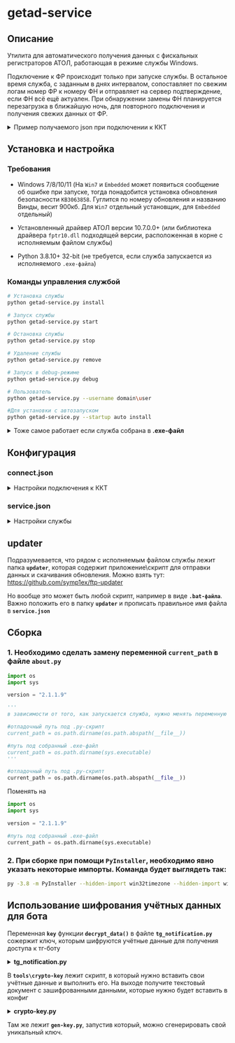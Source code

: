 # getad-service

## Описание
Утилита для автоматического получения данных с фискальных регистраторов АТОЛ, работающая в режиме службы Windows. 

Подключение к ФР происходит только при запуске службы. В остальное время служба, с заданным в днях интервалом, сопоставляет по свежим логам номер ФР к номеру ФН и отправляет на сервер подтверждение, если ФН всё ещё актуален. При обнаружении замены ФН планируется перезагрузка в ближайшую ночь, для повторного подключения и получения свежих данных от ФР.

<details>
<summary>Пример получаемого json при подключении к ККТ</summary>

```json
  {
    "modelName": "АТОЛ 22 v2 Ф",
    "serialNumber": "00123456790012",
    "RNM": "0000000001036518",
    "organizationName": "ООО Предприятие",
    "fn_serial": "7380440700067159",
    "datetime_reg": "2024-04-13 07:20:00",
    "dateTime_end": "2099-12-31 00:00:00",
    "ofdName": "ООО Эвотор ОФД",
    "bootVersion": "5.8.100",
    "ffdVersion": "105",
    "INN": "1111222233  ",
    "attribute_excise": "True",
    "attribute_marked": "False",
    "fnExecution": "Эмулятор ФН с поддержкой ФФД 1.2",
    "installed_driver": "10.9.1.0",
    "licenses": {
        "1": {
            "name": "Фискальные функции",
            "dateFrom": "2018-11-21 00:00:00",
            "dateUntil": "2038-01-19 03:14:07"
        },
        "9": {
            "name": "Отключение ПФ",
            "dateFrom": "2020-01-01 00:00:00",
            "dateUntil": "2038-01-19 03:14:07"
        },
        "4": {
            "name": "ФФД 1.1",
            "dateFrom": "2019-12-26 00:00:00",
            "dateUntil": "2038-01-19 03:14:07"
        },
        "8": {
            "name": "Печать графики и ШК",
            "dateFrom": "2019-12-26 00:00:00",
            "dateUntil": "2038-01-19 03:14:07"
        },
        "7": {
            "name": "Шаблоны чека и клише",
            "dateFrom": "2019-12-26 00:00:00",
            "dateUntil": "2038-01-19 03:14:07"
        },
        "2": {
            "name": "Запись ПО ККТ",
            "dateFrom": "2020-01-01 00:00:00",
            "dateUntil": "2038-01-19 03:14:07"
        },
        "10": {
            "name": "ФФД 1.2",
            "dateFrom": "2019-12-26 00:00:00",
            "dateUntil": "2038-01-19 03:14:07"
        }
    },
    "hostname": "Isaac-LT",
    "url_rms": "https://resto.iiko.it:443/resto",
    "teamviewer_id": "111222333",
    "anydesk_id": "222333444",
    "litemanager_id": "ID_1111",
    "current_time": "2024-05-05 21:57:25",
    "v_time": "2024-05-05 21:57:25"
}
```
(bootVersion - начиная с версии 1.1.0.4 не является версией загрузчика, теперь это версия конфигурации.)

</details>

## Установка и настройка

### Требования
- Windows 7/8/10/11 (На `Win7` и `Embedded` может появиться сообщение об ошибке при запуске, тогда понадобится установка обновления безопасности `KB3063858`. Гуглится по номеру обновления и названию Винды, весит 900кб. Для `Win7` отдельный установщик, для `Embedded` отдельный)

- Установленный драйвер АТОЛ версии 10.7.0.0+ 
	(или библиотека драйвера `fptr10.dll` подходящей версии, расположенная в корне с исполняемым файлом службы)

- Python 3.8.10+ 32-bit (не требуется, если служба запускается из исполняемого `.exe-файла`)

### Команды управления службой
```bash
# Установка службы
python getad-service.py install

# Запуск службы
python getad-service.py start

# Остановка службы
python getad-service.py stop

# Удаление службы
python getad-service.py remove

# Запуск в debug-режиме
python getad-service.py debug

# Пользователь
python getad-service.py --username domain\user

#Для установки с автозапуском
python getad-service.py --startup auto install 
```
<details>
<summary>Тоже самое работает если служба собрана в <b>.exe-файл</b></summary>
  
```bash
# Установка службы
getad-service.exe install

# Запуск службы
getad-service.exe start

# Остановка службы
getad-service.exe stop

# Удаление службы
getad-service.exe remove

# Запуск в debug-режиме
getad-service.exe debug

# Пользователь
getad-service.exe --username domain\user

#Для установки с автозапуском
getad-service.exe --startup auto install 
```

</details>

## Конфигурация

### connect.json
<details>
<summary>Настройки подключения к ККТ</summary>

```json
{
    "timeout_to_ip_port": 15,
    "atol": [
        {
            "type_connect": 0,
            "com_port": "COM4",
            "com_baudrate": "115200",
            "ip": "192.168.1.1",
            "ip_port": "5555"
        },
        {
            "type_connect": 0,
            "com_port": "COM10",
            "com_baudrate": "115200",
            "ip": "192.168.1.2",
            "ip_port": "5555"
        }
    ]
}
```

Параметры:
- `timeout_to_ip_port`: задержка перед подключением по IP (в секундах)
- `type_connect`: тип подключения (0 - автоопределение, 1 - COM-порт, 2 - TCP/IP, 3 - USB)
- `com_port`: номер COM-порта
- `com_baudrate`: скорость порта (115200 по умолчанию)
- `ip`: IP-адрес ККТ
- `ip_port`: порт ККТ

Значение **`type_connect[1]`** проверяется только если **`type_connect[0]`** не равен **`0`**, т.е. на случай если ФРа два и один из них (или оба) подключен НЕ по USB.
Ключ **`type_connect[1]`** может принимать только два значения:
1 - если второй ФР подключен по COM
2 - если второй ФР подключен по IP
(при любом другом значении ключа `type_connect[1]` или его отсутствии не происходит ничего.)
</details>

### service.json
<details>
<summary>Настройки службы</summary>

```json
{
    "service": {
        "updater_mode": 1,
        "updater_name": "updater.exe",
        "reboot_file": "reboot.bat",
        "log_level": "info",
        "log_days": 7
    },
    "validation_fn": {
        "enabled": true,
        "interval": 12,
        "trigger_days": 3,
        "target_time": "05:30",
        "delete_days": 21,
        "logs_mask_name": "AtolFiscalRegister",
        "logs_dir": "iiko",
        "serialNumber_key": "serialNumber=",
        "fnNumber_key": "fnNumber="
    },
    "notification": {
        "enabled": false,
        "authentication": {
            "encryption": false,
            "bot_token": "",
            "chat_id": ""
        },
        "max_attempts": 5,
        "delay": 10
    }
}
```

Параметры службы:
- `updater_mode`: выключение/включение отправки данных\автообновления (1 - вкл, 0 - выкл)
- `updater_name`: имя файла скрипта отправки данных (любой .exe или .bat файл)
- `reboot_file`: имя файла для перезагрузки
- `log_level`: уровень логирования
- `log_days`: срок хранения логов (дни)

Параметры проверки ФН:
- `enabled`: включение проверки ФН
- `interval`: интервал проверки (часы)
- `trigger_days`: дней до повторного сопоставления ФР к ФН по логам
- `target_time`: время перезагрузки если была обнаружена замена ФН
- `delete_days`: дней до удаления неактивного ФР
- `logs_mask_name`: маска имени лог-файла
- `logs_dir`: директория с логами (можно использовать абсолютный путь к любой папке с логами)
- `serialNumber_key`: ключ серийного номера ФР в логе
- `fnNumber_key`: ключ номера ФН в логе

Параметры уведомлений:
- `enabled`: включение уведомлений
- `encryption`: шифрование данных для подключения боту
- `bot_token`: токен Telegram бота
- `chat_id`: ID чата
- `max_attempts`: максимум попыток отправки
- `delay`: задержка между попытками
</details>

## updater
Подразумевается, что рядом с исполняемым файлом службы лежит папка **`updater`**, которая содержит приложение\скрипт для отправки данных и скачивания обновления.
Можно взять тут: https://github.com/symp1ex/ftp-updater

Но вообще это может быть любой скрипт, например в виде **`.bat-файла`**. Важно положить его в папку **`updater`** и прописать правильное имя файла в **`service.json`**

## Сборка
### 1. Необходимо сделать замену переменной **`current_path`** в файле **`about.py`**

```python
import os
import sys

version = "2.1.1.9"

'''
в зависимости от того, как запускается служба, нужно менять переменную current_path

#отладочный путь под .py-скрипт
current_path = os.path.dirname(os.path.abspath(__file__))

#путь под собранный .exe-файл
current_path = os.path.dirname(sys.executable)
'''

#отладочный путь под .py-скрипт
current_path = os.path.dirname(os.path.abspath(__file__))
```

Поменять на

```python
import os
import sys

version = "2.1.1.9"

#путь под собранный .exe-файл
current_path = os.path.dirname(sys.executable)
```

### 2. При сборке при помощи **`PyInstaller`**, необходимо явно указать некоторые импорты. Команда будет выглядеть так:
```bash
py -3.8 -m PyInstaller --hidden-import win32timezone --hidden-import win32serviceutil --hidden-import cryptography.fernet --hidden-import serial.tools.list_ports --hidden-import win32security --hidden-import win32ts --hidden-import win32service --hidden-import win32event --hidden-import servicemanager --hidden-import socket --hidden-import pywintypes --hidden-import win32api --onefile --noconsole --icon=favicon.ico getad-service.py
```

## Использование шифрования учётных данных для бота

Переменная **`key`** функции **`decrypt_data()`** в файле **`tg_notification.py`** сожержит ключ, которым шифруются учётные данные для получения доступа к тг-боту

<details>
<summary><b>tg_notification.py</b></summary>
  
```python
def decrypt_data(encrypted_data):
    try:
        key = b't_qxC_HN04Tiy1ish2P27ROYSJt_m7_FE2JT6gYngOM=' # ключ
        cipher = Fernet(key)
        decrypted_data = cipher.decrypt(encrypted_data).decode()
        return decrypted_data
    except Exception:
        logger.logger_service.error("Не удалось дешифровать данные для подключения к боту", exc_info=True)
```
</details>

В **`tools\crypto-key`** лежит скрипт, в который нужно вставить свои учётные данные и выполнить его. На выходе получите текстовый документ с зашифрованными данными, которые нужно будет вставить в конфиг

<details>
<summary><b>crypto-key.py</b></summary>
  
```python
# Пример использования:
key = b't_qxC_HN04Tiy1ish2P27ROYSJt_m7_FE2JT6gYngOM='  # Ваш ключ
data_to_encrypt = "telegram_token_bot"
data_to_encrypt2 = "telegram_chat_id"
```
</details>

Там же лежит **`gen-key.py`**, запустив который, можно сгенерировать свой уникальный ключ.